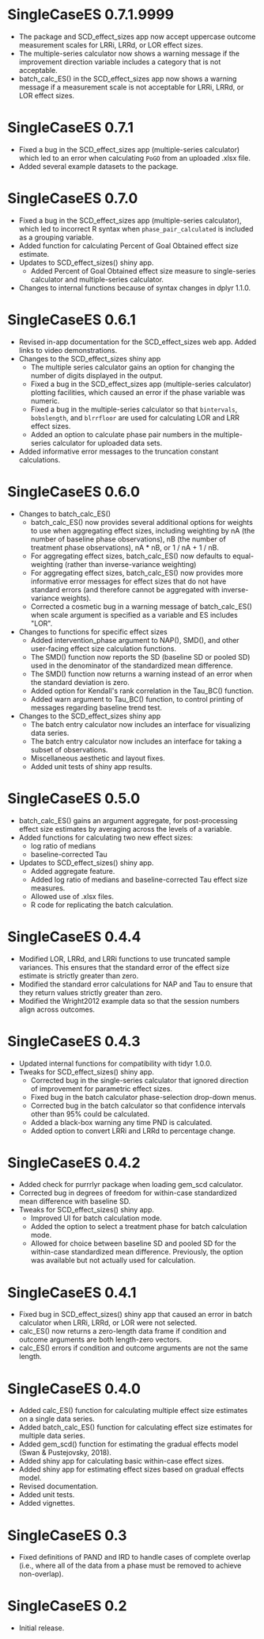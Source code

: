 # SingleCaseES 0.7.1.9999

* The package and SCD_effect_sizes app now accept uppercase outcome measurement scales for LRRi, LRRd, or LOR effect sizes.
* The multiple-series calculator now shows a warning message if the improvement direction variable includes a category that is not acceptable.
* batch_calc_ES() in the SCD_effect_sizes app now shows a warning message if a measurement scale is not acceptable for LRRi, LRRd, or LOR effect sizes.


# SingleCaseES 0.7.1

* Fixed a bug in the SCD_effect_sizes app (multiple-series calculator) which led to an error when calculating `PoGO` from an uploaded .xlsx file.
* Added several example datasets to the package.

# SingleCaseES 0.7.0

* Fixed a bug in the SCD_effect_sizes app (multiple-series calculator), which led to incorrect R syntax when `phase_pair_calculated` is included as a grouping variable.
* Added function for calculating Percent of Goal Obtained effect size estimate.
* Updates to SCD_effect_sizes() shiny app.
    * Added Percent of Goal Obtained effect size measure to single-series calculator and multiple-series calculator.
* Changes to internal functions because of syntax changes in dplyr 1.1.0.

# SingleCaseES 0.6.1

* Revised in-app documentation for the SCD_effect_sizes web app. Added links to video demonstrations.
* Changes to the SCD_effect_sizes shiny app
    * The multiple series calculator gains an option for changing the number of digits displayed in the output.
    * Fixed a bug in the SCD_effect_sizes app (multiple-series calculator) plotting facilities, which caused an error if the phase variable was numeric.
    * Fixed a bug in the multiple-series calculator so that `bintervals`, `bobslength`, and `blrrfloor` are used for calculating LOR and LRR effect sizes.
    * Added an option to calculate phase pair numbers in the multiple-series calculator for uploaded data sets.
* Added informative error messages to the truncation constant calculations.


# SingleCaseES 0.6.0

* Changes to batch_calc_ES()
    * batch_calc_ES() now provides several additional options for weights to use when aggregating effect sizes, including weighting by nA (the number of baseline phase observations), nB (the number of treatment phase observations), nA * nB, or 1 / nA + 1 / nB.
    * For aggregating effect sizes, batch_calc_ES() now defaults to equal-weighting (rather than inverse-variance weighting)
    * For aggregating effect sizes, batch_calc_ES() now provides more informative error messages for effect sizes that do not have standard errors (and therefore cannot be aggregated with inverse-variance weights).
    * Corrected a cosmetic bug in a warning message of batch_calc_ES() when scale argument is specified as a variable and ES includes "LOR".
* Changes to functions for specific effect sizes
    * Added intervention_phase argument to NAP(), SMD(), and other user-facing effect size calculation functions. 
    * The SMD() function now reports the SD (baseline SD or pooled SD) used in the denominator of the standardized mean difference.
    * The SMD() function now returns a warning instead of an error when the standard deviation is zero.
    * Added option for Kendall's rank correlation in the Tau_BC() function.
    * Added warn argument to Tau_BC() function, to control printing of messages regarding baseline trend test.
* Changes to the SCD_effect_sizes shiny app
    * The batch entry calculator now includes an interface for visualizing data series.
    * The batch entry calculator now includes an interface for taking a subset of observations.
    * Miscellaneous aesthetic and layout fixes.
    * Added unit tests of shiny app results.

# SingleCaseES 0.5.0

* batch_calc_ES() gains an argument aggregate, for post-processing effect size estimates by averaging across the levels of a variable.
* Added functions for calculating two new effect sizes: 
    * log ratio of medians
    * baseline-corrected Tau
* Updates to SCD_effect_sizes() shiny app.
    * Added aggregate feature.
    * Added log ratio of medians and baseline-corrected Tau effect size measures.
    * Allowed use of .xlsx files.
    * R code for replicating the batch calculation.

# SingleCaseES 0.4.4

* Modified LOR, LRRd, and LRRi functions to use truncated sample variances. This ensures that the standard error of the effect size estimate is strictly greater than zero.
* Modified the standard error calculations for NAP and Tau to ensure that they return values strictly greater than zero.
* Modified the Wright2012 example data so that the session numbers align across outcomes.

# SingleCaseES 0.4.3

* Updated internal functions for compatibility with tidyr 1.0.0.
* Tweaks for SCD_effect_sizes() shiny app.
    * Corrected bug in the single-series calculator that ignored direction of improvement for parametric effect sizes.
    * Fixed bug in the batch calculator phase-selection drop-down menus.
    * Corrected bug in the batch calculator so that confidence intervals other than 95% could be calculated.
    * Added a black-box warning any time PND is calculated.
    * Added option to convert LRRi and LRRd to percentage change.

# SingleCaseES 0.4.2

* Added check for purrrlyr package when loading gem_scd calculator.
* Corrected bug in degrees of freedom for within-case standardized mean difference with baseline SD.
* Tweaks for SCD_effect_sizes() shiny app.
    * Improved UI for batch calculation mode.
    * Added the option to select a treatment phase for batch calculation mode.
    * Allowed for choice between baseline SD and pooled SD for the within-case standardized mean difference. Previously, the option was available but not actually used for calculation.

# SingleCaseES 0.4.1

* Fixed bug in SCD_effect_sizes() shiny app that caused an error in batch calculator when LRRi, LRRd, or LOR were not selected.
* calc_ES() now returns a zero-length data frame if condition and outcome arguments are both length-zero vectors. 
* calc_ES() errors if condition and outcome arguments are not the same length.

# SingleCaseES 0.4.0

* Added calc_ES() function for calculating multiple effect size estimates on a single data series.
* Added batch_calc_ES() function for calculating effect size estimates for multiple data series.
* Added gem_scd() function for estimating the gradual effects model (Swan & Pustejovsky, 2018).
* Added shiny app for calculating basic within-case effect sizes.
* Added shiny app for estimating effect sizes based on gradual effects model.
* Revised documentation.
* Added unit tests.
* Added vignettes.

# SingleCaseES 0.3

* Fixed definitions of PAND and IRD to handle cases of complete overlap (i.e., where all of the data from a phase must be removed to achieve non-overlap).

# SingleCaseES 0.2

* Initial release.
